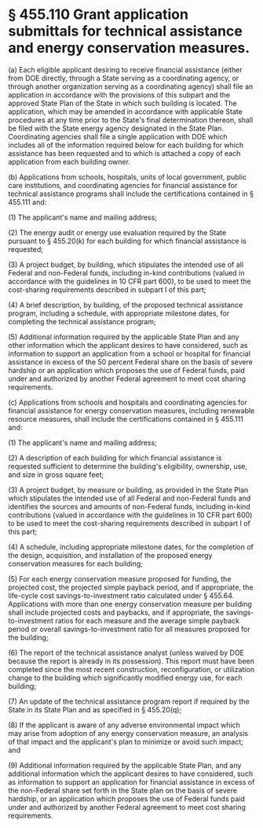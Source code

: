 # § 455.110   Grant application submittals for technical assistance and energy conservation measures.

(a) Each eligible applicant desiring to receive financial assistance (either from DOE directly, through a State serving as a coordinating agency, or through another organization serving as a coordinating agency) shall file an application in accordance with the provisions of this subpart and the approved State Plan of the State in which such building is located. The application, which may be amended in accordance with applicable State procedures at any time prior to the State's final determination thereon, shall be filed with the State energy agency designated in the State Plan. Coordinating agencies shall file a single application with DOE which includes all of the information required below for each building for which assistance has been requested and to which is attached a copy of each application from each building owner. 


(b) Applications from schools, hospitals, units of local government, public care institutions, and coordinating agencies for financial assistance for technical assistance programs shall include the certifications contained in § 455.111 and: 


(1) The applicant's name and mailing address; 


(2) The energy audit or energy use evaluation required by the State pursuant to § 455.20(k) for each building for which financial assistance is requested; 


(3) A project budget, by building, which stipulates the intended use of all Federal and non-Federal funds, including in-kind contributions (valued in accordance with the guidelines in 10 CFR part 600), to be used to meet the cost-sharing requirements described in subpart I of this part; 


(4) A brief description, by building, of the proposed technical assistance program, including a schedule, with appropriate milestone dates, for completing the technical assistance program; 


(5) Additional information required by the applicable State Plan and any other information which the applicant desires to have considered, such as information to support an application from a school or hospital for financial assistance in excess of the 50 percent Federal share on the basis of severe hardship or an application which proposes the use of Federal funds, paid under and authorized by another Federal agreement to meet cost sharing requirements.


(c) Applications from schools and hospitals and coordinating agencies for financial assistance for energy conservation measures, including renewable resource measures, shall include the certifications contained in § 455.111 and:


(1) The applicant's name and mailing address; 


(2) A description of each building for which financial assistance is requested sufficient to determine the building's eligibility, ownership, use, and size in gross square feet; 


(3) A project budget, by measure or building, as provided in the State Plan which stipulates the intended use of all Federal and non-Federal funds and identifies the sources and amounts of non-Federal funds, including in-kind contributions (valued in accordance with the guidelines in 10 CFR part 600) to be used to meet the cost-sharing requirements described in subpart I of this part; 


(4) A schedule, including appropriate milestone dates, for the completion of the design, acquisition, and installation of the proposed energy conservation measures for each building; 


(5) For each energy conservation measure proposed for funding, the projected cost, the projected simple payback period, and if appropriate, the life-cycle cost savings-to-investment ratio calculated under § 455.64. Applications with more than one energy conservation measure per building shall include projected costs and paybacks, and if appropriate, the savings-to-investment ratios for each measure and the average simple payback period or overall savings-to-investment ratio for all measures proposed for the building; 


(6) The report of the technical assistance analyst (unless waived by DOE because the report is already in its possession). This report must have been completed since the most recent construction, reconfiguration, or utilization change to the building which significantly modified energy use, for each building; 


(7) An update of the technical assistance program report if required by the State in its State Plan and as specified in § 455.20(q); 


(8) If the applicant is aware of any adverse environmental impact which may arise from adoption of any energy conservation measure, an analysis of that impact and the applicant's plan to minimize or avoid such impact; and 


(9) Additional information required by the applicable State Plan, and any additional information which the applicant desires to have considered, such as information to support an application for financial assistance in excess of the non-Federal share set forth in the State plan on the basis of severe hardship, or an application which proposes the use of Federal funds paid under and authorized by another Federal agreement to meet cost sharing requirements. 




